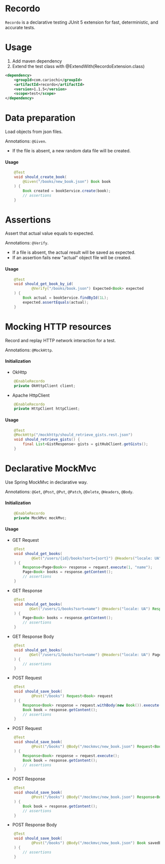 # Recordo
`Recordo` is a declarative testing JUnit 5 extension for fast, deterministic, and accurate tests.

# Usage
1. Add maven dependency
2. Extend the test class with @ExtendWith(RecordoExtension.class)
```xml
<dependency>
    <groupId>com.cariochi</groupId>
    <artifactId>recordo</artifactId>
    <version>1.1.5</version>
    <scope>test</scope>
</dependency>
```

# Data preparation
Load objects from json files. 

Annotations: `@Given`.

- If the file is absent, a new random data file will be created.
#### Usage

```java
    @Test
    void should_create_book(
        @Given("/books/new_book.json") Book book
    ) {
        Book created = bookService.create(book);
        // assertions
    }
```

# Assertions 
Assert that actual value equals to expected.

Annotations: `@Verify`. 

- If a file is absent, the actual result will be saved as expected.
- If an assertion fails new "actual" object file will be created.

#### Usage
```java
    @Test
    void should_get_book_by_id(
            @Verify("/books/book.json") Expected<Book> expected
    ) {
        Book actual = bookService.findById(1L);
        expected.assertEquals(actual);
    }
```
# Mocking HTTP resources
Record and replay HTTP network interaction for a test.

Annotations: `@MockHttp`.

#### Initialization
- OkHttp
```java
    @EnableRecordo
    private OkHttpClient client;
```
- Apache HttpClient
```java
    @EnableRecordo
    private HttpClient httpClient;
```
#### Usage
```java
    @Test
    @MockHttp("/mockhttp/should_retrieve_gists.rest.json")
    void should_retrieve_gists() {
        final List<GistResponse> gists = gitHubClient.getGists();
    }
```

# Declarative MockMvc

Use Spring MockMvc in declarative way.

Annotations: `@Get`, `@Post`, `@Put`, `@Patch`, `@Delete`, `@Headers`, `@Body`.

#### Initialization
```java
    @EnableRecordo
    private MockMvc mockMvc;
```
#### Usage
- GET Request
```java
    @Test
    void should_get_books(
            @Get("/users/{id}/books?sort={sort}") @Headers("locale: UA") Request<Page<Book>> request
    ) {
        Response<Page<Book>> response = request.execute(1, "name");
        Page<Book> books = response.getContent();
        // assertions
    }
```
- GET Response 
```java
    @Test
    void should_get_books(
           @Get("/users/1/books?sort=name") @Headers("locale: UA") Response<Page<Book>> response
    ) {
        Page<Book> books = response.getContent();
        // assertions
    }
```
- GET Response Body 
```java
    @Test
    void should_get_books(
           @Get("/users/1/books?sort=name") @Headers("locale: UA") Page<Book> books
    ) {
        // assertions
    }
```
- POST Request 
```java
    @Test
    void should_save_book(
            @Post("/books") Request<Book> request
    ) {
        Response<Book> response = request.withBody(new Book()).execute();
        Book book = response.getContent();
        // assertions
    }
```
- POST Request 
```java
    @Test
    void should_save_book(
            @Post("/books") @Body("/mockmvc/new_book.json") Request<Book> request
    ) {
        Response<Book> response = request.execute();
        Book book = response.getContent();
        // assertions
    }
```
- POST Response 
```java
    @Test
    void should_save_book(
            @Post("/books") @Body("/mockmvc/new_book.json") Response<Book> response
    ) {
        Book book = response.getContent();
        // assertions
    }
```
- POST Response Body 
```java
    @Test
    void should_save_book(
            @Post("/books") @Body("/mockmvc/new_book.json") Book savedBook
    ) {
        // assertions
    }
```
